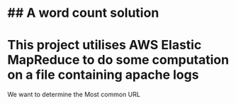 # ## A word count solution



# This project utilises AWS Elastic MapReduce to do some computation on a file containing apache logs

We want to determine the Most common URL
